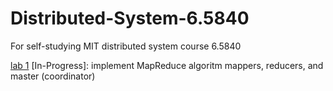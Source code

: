 # Distributed-System-6.5840
For self-studying MIT distributed system course 6.5840

[lab 1](https://pdos.csail.mit.edu/6.824/labs/lab-mr.html) [In-Progress]: implement MapReduce algoritm mappers, reducers, and master (coordinator)

